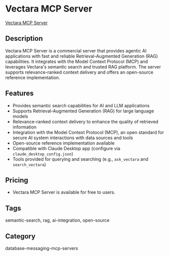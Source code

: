 # Vectara MCP Server

[Vectara MCP Server](https://mcp.so/server/vectara-mcp/vectara)

## Description
Vectara MCP Server is a commercial server that provides agentic AI applications with fast and reliable Retrieval-Augmented Generation (RAG) capabilities. It integrates with the Model Context Protocol (MCP) and leverages Vectara's semantic search and trusted RAG platform. The server supports relevance-ranked context delivery and offers an open-source reference implementation.

## Features
- Provides semantic search capabilities for AI and LLM applications
- Supports Retrieval-Augmented Generation (RAG) for large language models
- Relevance-ranked context delivery to enhance the quality of retrieved information
- Integration with the Model Context Protocol (MCP), an open standard for secure AI system interactions with data sources and tools
- Open-source reference implementation available
- Compatible with Claude Desktop app (configure via `claude_desktop_config.json`)
- Tools provided for querying and searching (e.g., `ask_vectara` and `search_vectara`)

## Pricing
- Vectara MCP Server is available for free to users.

## Tags
semantic-search, rag, ai-integration, open-source

## Category
database-messaging-mcp-servers